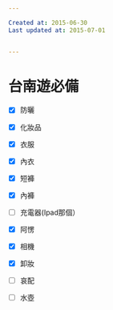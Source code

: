 ```yaml
---

Created at: 2015-06-30
Last updated at: 2015-07-01


---
```


# 台南遊必備


- [x] 防曬
- [x] 化妝品
- [x] 衣服
- [x] 內衣
- [x] 短褲
- [x] 內褲
- [ ] 充電器(Ipad那個）
- [x] 阿愣
- [x] 相機
- [x] 卸妝
- [ ] 哀配
- [ ] 水壺

